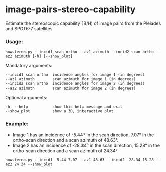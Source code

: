 # image-pairs-stereo-capability
Estimate the stereoscopic capability (B/H) of image pairs from the Pleiades and SPOT6-7 satellites

### Usage:

```
howstereo.py --incid1 scan ortho --az1 azimuth --incid2 scan ortho --az2 azimuth [-h] [--show_plot]
```
Mandatory arguments:
```
--incid1 scan ortho  incidence angles for image 1 (in degrees)
--az1 azimuth        scan azimuth for image 1 (in degrees)
--incid2 scan ortho  incidence angles for image 2 (in degrees)
--az2 azimuth        scan azimuth for image 2 (in degrees)
```
Optional arguments:
```
-h, --help           show this help message and exit
--show_plot          show a 3D, interactive plot
```

### Example:
- Image 1 has an incidence of -5.44° in the scan direction, 7.07° in the ortho-scan direction and a scan azimuth of 48.63°.
- Image 2 has an incidence of -28.34° in the scan direction, 15.28° in the ortho-scan direction and a scan azimuth of 24.34°

`howstereo.py --incid1 -5.44 7.07 --az1 48.63 --incid2 -28.34 15.28 --az2 24.34 --show_plot`
